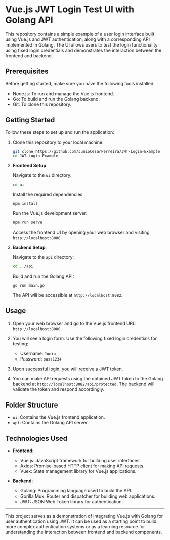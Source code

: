 # Vue.js JWT Login Test UI with Golang API

This repository contains a simple example of a user login interface built using Vue.js and JWT authentication, along with a corresponding API implemented in Golang. The UI allows users to test the login functionality using fixed login credentials and demonstrates the interaction between the frontend and backend.

## Prerequisites

Before getting started, make sure you have the following tools installed:

- Node.js: To run and manage the Vue.js frontend.
- Go: To build and run the Golang backend.
- Git: To clone this repository.

## Getting Started

Follow these steps to set up and run the application:

1. Clone this repository to your local machine:

   ```bash
   git clone https://github.com/JunioCesarFerreira/JWT-Login-Example
   cd JWT-Login-Example
   ```

2. **Frontend Setup**:
   
   Navigate to the `ui` directory:

   ```bash
   cd ui
   ```

   Install the required dependencies:

   ```bash
   npm install
   ```

   Run the Vue.js development server:

   ```bash
   npm run serve
   ```

   Access the frontend UI by opening your web browser and visiting `http://localhost:8080`.

3. **Backend Setup**:

   Navigate to the `api` directory:

   ```bash
   cd ../api
   ```

   Build and run the Golang API:

   ```bash
   go run main.go
   ```

   The API will be accessible at `http://localhost:8082`.

## Usage

1. Open your web browser and go to the Vue.js frontend URL: `http://localhost:8080`.

2. You will see a login form. Use the following fixed login credentials for testing:
   - Username: `Junio`
   - Password: `pass1234`

3. Upon successful login, you will receive a JWT token.

4. You can make API requests using the obtained JWT token to the Golang backend at `http://localhost:8082/api/protected`. The backend will validate the token and respond accordingly.

## Folder Structure

- `ui`: Contains the Vue.js frontend application.
- `api`: Contains the Golang API server.

## Technologies Used

- **Frontend**:
  - Vue.js: JavaScript framework for building user interfaces.
  - Axios: Promise-based HTTP client for making API requests.
  - Vuex: State management library for Vue.js applications.

- **Backend**:
  - Golang: Programming language used to build the API.
  - Gorilla Mux: Router and dispatcher for building web applications.
  - JWT: JSON Web Token library for authentication.

---

This project serves as a demonstration of integrating Vue.js with Golang for user authentication using JWT. It can be used as a starting point to build more complex authentication systems or as a learning resource for understanding the interaction between frontend and backend components.
